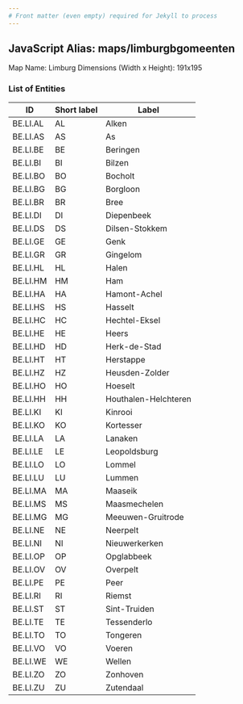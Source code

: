 ```yaml
---
# Front matter (even empty) required for Jekyll to process
---
```


## JavaScript Alias: maps/limburgbgomeenten

Map Name: Limburg
Dimensions (Width x Height): 191x195





### List of Entities

ID | Short label | Label
---|---|---|
BE.LI.AL|AL|Alken
BE.LI.AS|AS|As
BE.LI.BE|BE|Beringen
BE.LI.BI|BI|Bilzen
BE.LI.BO|BO|Bocholt
BE.LI.BG|BG|Borgloon
BE.LI.BR|BR|Bree
BE.LI.DI|DI|Diepenbeek
BE.LI.DS|DS|Dilsen-Stokkem
BE.LI.GE|GE|Genk
BE.LI.GR|GR|Gingelom
BE.LI.HL|HL|Halen
BE.LI.HM|HM|Ham
BE.LI.HA|HA|Hamont-Achel
BE.LI.HS|HS|Hasselt
BE.LI.HC|HC|Hechtel-Eksel
BE.LI.HE|HE|Heers
BE.LI.HD|HD|Herk-de-Stad
BE.LI.HT|HT|Herstappe
BE.LI.HZ|HZ|Heusden-Zolder
BE.LI.HO|HO|Hoeselt
BE.LI.HH|HH|Houthalen-Helchteren
BE.LI.KI|KI|Kinrooi
BE.LI.KO|KO|Kortesser
BE.LI.LA|LA|Lanaken
BE.LI.LE|LE|Leopoldsburg
BE.LI.LO|LO|Lommel
BE.LI.LU|LU|Lummen
BE.LI.MA|MA|Maaseik
BE.LI.MS|MS|Maasmechelen
BE.LI.MG|MG|Meeuwen-Gruitrode
BE.LI.NE|NE|Neerpelt
BE.LI.NI|NI|Nieuwerkerken
BE.LI.OP|OP|Opglabbeek
BE.LI.OV|OV|Overpelt
BE.LI.PE|PE|Peer
BE.LI.RI|RI|Riemst
BE.LI.ST|ST|Sint-Truiden
BE.LI.TE|TE|Tessenderlo
BE.LI.TO|TO|Tongeren
BE.LI.VO|VO|Voeren
BE.LI.WE|WE|Wellen
BE.LI.ZO|ZO|Zonhoven
BE.LI.ZU|ZU|Zutendaal

